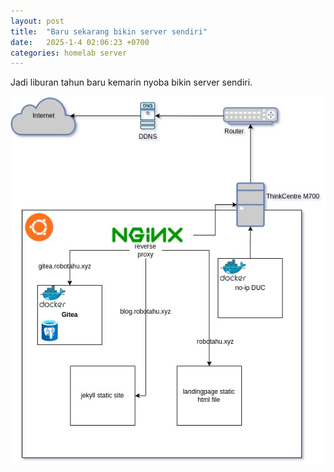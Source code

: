 ```yaml
---
layout: post
title:  "Baru sekarang bikin server sendiri"
date:   2025-1-4 02:06:23 +0700
categories: homelab server
---
```

Jadi liburan tahun baru kemarin nyoba bikin server sendiri.

![server](/assets/tunggara.jpg)

